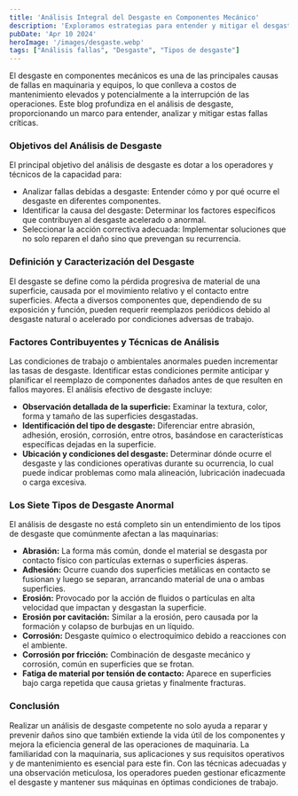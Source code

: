 ```yaml
---
title: 'Análisis Integral del Desgaste en Componentes Mecánico'
description: 'Exploramos estrategias para entender y mitigar el desgaste en maquinaria, crucial para reducir fallas y costos de mantenimiento'
pubDate: 'Apr 10 2024'
heroImage: '/images/desgaste.webp'
tags: ["Análisis fallas", "Desgaste", "Tipos de desgaste"]
---
```

El desgaste en componentes mecánicos es una de las principales causas de fallas en maquinaria y equipos, lo que conlleva a costos de mantenimiento elevados y potencialmente a la interrupción de las operaciones. Este blog profundiza en el análisis de desgaste, proporcionando un marco para entender, analizar y mitigar estas fallas críticas.
### Objetivos del Análisis de Desgaste
El principal objetivo del análisis de desgaste es dotar a los operadores y técnicos de la capacidad para:
- Analizar fallas debidas a desgaste: Entender cómo y por qué ocurre el desgaste en diferentes componentes.
- Identificar la causa del desgaste: Determinar los factores específicos que contribuyen al desgaste acelerado o anormal.
- Seleccionar la acción correctiva adecuada: Implementar soluciones que no solo reparen el daño sino que prevengan su recurrencia.
### Definición y Caracterización del Desgaste
El desgaste se define como la pérdida progresiva de material de una superficie, causada por el movimiento relativo y el contacto entre superficies. Afecta a diversos componentes que, dependiendo de su exposición y función, pueden requerir reemplazos periódicos debido al desgaste natural o acelerado por condiciones adversas de trabajo.

### Factores Contribuyentes y Técnicas de Análisis
Las condiciones de trabajo o ambientales anormales pueden incrementar las tasas de desgaste. Identificar estas condiciones permite anticipar y planificar el reemplazo de componentes dañados antes de que resulten en fallos mayores. El análisis efectivo de desgaste incluye:

- **Observación detallada de la superficie:** Examinar la textura, color, forma y tamaño de las superficies desgastadas.
- **Identificación del tipo de desgaste:** Diferenciar entre abrasión, adhesión, erosión, corrosión, entre otros, basándose en características específicas dejadas en la superficie.
- **Ubicación y condiciones del desgaste:** Determinar dónde ocurre el desgaste y las condiciones operativas durante su ocurrencia, lo cual puede indicar problemas como mala alineación, lubricación inadecuada o carga excesiva.
### Los Siete Tipos de Desgaste Anormal
El análisis de desgaste no está completo sin un entendimiento de los tipos de desgaste que comúnmente afectan a las maquinarias:

- **Abrasión:** La forma más común, donde el material se desgasta por contacto físico con partículas externas o superficies ásperas.
- **Adhesión:** Ocurre cuando dos superficies metálicas en contacto se fusionan y luego se separan, arrancando material de una o ambas superficies.
- **Erosión:** Provocado por la acción de fluidos o partículas en alta velocidad que impactan y desgastan la superficie.
- **Erosión por cavitación:** Similar a la erosión, pero causada por la formación y colapso de burbujas en un líquido.
- **Corrosión:** Desgaste químico o electroquímico debido a reacciones con el ambiente.
- **Corrosión por fricción:** Combinación de desgaste mecánico y corrosión, común en superficies que se frotan.
- **Fatiga de material por tensión de contacto:** Aparece en superficies bajo carga repetida que causa grietas y finalmente fracturas.
### Conclusión
Realizar un análisis de desgaste competente no solo ayuda a reparar y prevenir daños sino que también extiende la vida útil de los componentes y mejora la eficiencia general de las operaciones de maquinaria. La familiaridad con la maquinaria, sus aplicaciones y sus requisitos operativos y de mantenimiento es esencial para este fin. Con las técnicas adecuadas y una observación meticulosa, los operadores pueden gestionar eficazmente el desgaste y mantener sus máquinas en óptimas condiciones de trabajo.